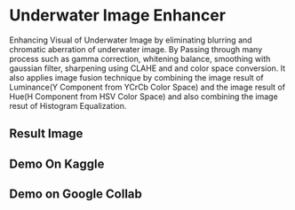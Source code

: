# Underwater Image Enhancer

Enhancing Visual of Underwater Image by eliminating blurring and chromatic aberration of underwater image. By Passing through many process such as gamma correction, whitening balance, smoothing with gaussian filter, sharpening using CLAHE and  and color space conversion. It also applies  image fusion technique by combining the image result of Luminance(Y Component from YCrCb Color Space)  and the image result of Hue(H Component from HSV Color Space) and also combining the image resut of Histogram Equalization.

## Result Image


## Demo On Kaggle


## Demo on Google Collab
